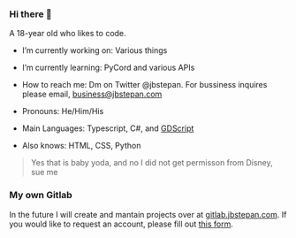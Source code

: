 ### Hi there 👋
A 18-year old who likes to code.

- I’m currently working on: Various things 
- I’m currently learning: PyCord and various APIs
- How to reach me: Dm on Twitter @jbstepan. For bussiness inquires please email, business@jbstepan.com
- Pronouns: He/Him/His

- Main Languages: Typescript, C#, and [GDScript](https://docs.godotengine.org/en/stable/getting_started/scripting/gdscript/index.html?highlight=gdscript)
- Also knows: HTML, CSS, Python

> Yes that is baby yoda, and no I did not get permisson from Disney, sue me

### My own Gitlab
In the future I will create and mantain projects over at [gitlab.jbstepan.com](gitlab.jbstepan.com). If you would like to request an account, please fill out [this form](https://forms.gle/LN5UkHvsLUb58NLq8).
